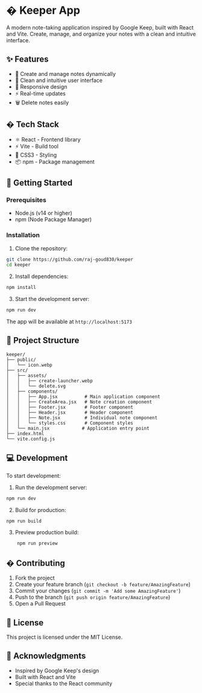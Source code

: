 # � Keeper App

A modern note-taking application inspired by Google Keep, built with React and Vite. Create, manage, and organize your notes with a clean and intuitive interface.

## ✨ Features

- 📌 Create and manage notes dynamically
- 🎨 Clean and intuitive user interface
- 📱 Responsive design
- ⚡ Real-time updates
- 🗑️ Delete notes easily

## �️ Tech Stack

- ⚛️ React - Frontend library
- ⚡ Vite - Build tool
- 🎨 CSS3 - Styling
- 📦 npm - Package management

## 🚀 Getting Started

### Prerequisites

- Node.js (v14 or higher)
- npm (Node Package Manager)

### Installation

1. Clone the repository:
```bash
git clone https://github.com/raj-goud830/keeper
cd keeper
```

2. Install dependencies:
```bash
npm install
```

3. Start the development server:
```bash
npm run dev
```

The app will be available at `http://localhost:5173`

## 📁 Project Structure

```
keeper/
├── public/
│   └── icon.webp
├── src/
│   ├── assets/
│   │   ├── create-launcher.webp
│   │   └── delete.svg
│   ├── components/
│   │   ├── App.jsx          # Main application component
│   │   ├── CreateArea.jsx   # Note creation component
│   │   ├── Footer.jsx       # Footer component
│   │   ├── Header.jsx       # Header component
│   │   ├── Note.jsx         # Individual note component
│   │   └── styles.css       # Component styles
│   └── main.jsx            # Application entry point
├── index.html
└── vite.config.js
```

## 💻 Development

To start development:

1. Run the development server:
```bash
npm run dev
```

2. Build for production:
```bash
npm run build
```

3. Preview production build:
```bash
    npm run preview
```

## � Contributing

1. Fork the project
2. Create your feature branch (`git checkout -b feature/AmazingFeature`)
3. Commit your changes (`git commit -m 'Add some AmazingFeature'`)
4. Push to the branch (`git push origin feature/AmazingFeature`)
5. Open a Pull Request

## 📄 License

This project is licensed under the MIT License.

## 🙏 Acknowledgments

- Inspired by Google Keep's design
- Built with React and Vite
- Special thanks to the React community